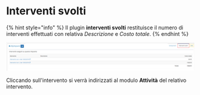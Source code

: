 # Interventi svolti

{% hint style="info" %}
Il plugin **interventi svolti** restituisce il numero di interventi effettuati con relativa _Descrizione_ e _Costo totale_.
{% endhint %}

![Screenshot plugin interventi svolti](../../../.gitbook/assets/interventisvolti.PNG)

Cliccando sull'intervento si verrà indirizzati al modulo **Attività** del relativo intervento.

